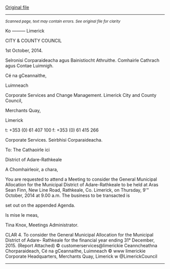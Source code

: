 [Original file](https://www.limerick.ie/sites/default/files/media/documents/2017-07/municipal_district_of_adare_-_rathkeale_-_agenda_to_consider_the_general_municipal_allocation_-_9th_october_2014.pdf)

---
*<small>Scanned page, text may contain errors. See original file for clarity</small>*  

Ko
———
Limerick

CITY & COUNTY
COUNCIL

1st October, 2014.

Selronisi Corparaideacha agus Bainistiocht Athruithe.
Comhairle Cathrach agus Contae Luimnigh.

Cé na gCeannaithe,

Luimneach

Corporate Services and Change Management.
Limerick City and County Council,

Merchants Quay,

Limerick

t: +353 (0) 61 407 100
f: +353 (0) 61 415 266

Corporate Services.
Seirbhisi Corparaideacha.

To: The Cathaoirle ici

District of Adare-Rathkeale

A Chomhairleoir, a chara,

You are requested to attend a Meeting to consider the General Municipal Allocation for the
Municipal District of Adare-Rathkeale to be held at Aras Sean Finn, New Line Road, Rathkeale,
Co. Limerick, on Thursday, 9'" October, 2014 at 9.00 a.m. The business to be transacted is

set out on the appended Agenda.

Is mise le meas,

Tina Knox,
Meetings Administrator.

CLAR
4. To consider the General Municipal Allocation for the Municipal District of Adare-
Rathkeale for the financial year ending 31° December, 2015.
(Report Attached)
© customerservices@limerickie
Ceanncheathna Chorparaideach, Cé na gCeannaithe, Luimneach © www limerickie
Corporate Headquarters, Merchants Quay, Limerick w @LimerickCouncil


---

